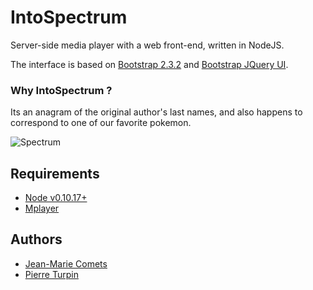 IntoSpectrum
============

Server-side media player with a web front-end, written in NodeJS.

The interface is based on [Bootstrap 2.3.2](https://github.com/twbs/bootstrap/tree/v2.3.2)
and [Bootstrap JQuery UI](https://github.com/addyosmani/jquery-ui-bootstrap).

### Why IntoSpectrum ?

Its an anagram of the original author's last names, and also happens
to correspond to one of our favorite pokemon.

![Spectrum](https://github.com/jmcomets/IntoSpectrum/blob/master/static/img/spectrum.jpg?raw=true)

## Requirements

- [Node v0.10.17+](http://nodejs.org)
- [Mplayer](http://mplayerhq.hu)

## Authors
- [Jean-Marie Comets](https://github.com/jmcomets)
- [Pierre Turpin](https://github.com/TurpIF)
